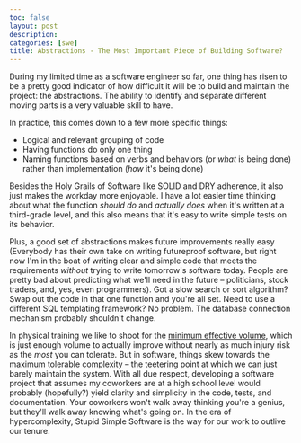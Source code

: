 ```yaml
---
toc: false
layout: post
description:
categories: [swe]
title: Abstractions - The Most Important Piece of Building Software?
---
```


During my limited time as a software engineer so far, one thing has risen to be a pretty good indicator of how difficult it will be to build and maintain the project: the abstractions. The ability to identify and separate different moving parts is a very valuable skill to have.

In practice, this comes down to a few more specific things:

- Logical and relevant grouping of code
- Having functions do only one thing
- Naming functions based on verbs and behaviors (or _what_ is being done) rather than implementation (_how_ it's being done)

Besides the Holy Grails of Software like SOLID and DRY adherence, it also just makes the workday more enjoyable. I have a lot easier time thinking about what the function _should do_ and _actually does_ when  it's written at a third-grade level, and this also means that it's easy to write simple tests on its behavior.

Plus, a good set of abstractions makes future improvements really easy (Everybody has their own take on writing futureproof software, but right now I'm in the boat of writing clear and simple code that meets the requirements _without_ trying to write tomorrow's software today. People are pretty bad about predicting what we'll need in the future – politicians, stock traders, and, yes, even programmers). Got a slow search or sort algorithm? Swap out the code in that one function and you're all set. Need to use a different SQL templating framework? No problem. The database connection mechanism probably shouldn't change.

In physical training we like to shoot for the [minimum effective volume](https://rpstrength.com/training-volume-landmarks-muscle-growth/), which is just enough volume to actually improve without nearly as much injury risk as the _most_ you can tolerate. But in software, things skew towards the maximum tolerable complexity – the teetering point at which we can just barely maintain the system. With all due respect, developing a software project that assumes my coworkers are at a high school level would probably (hopefully?) yield clarity and simplicity in the code, tests, and documentation. Your coworkers won't walk away thinking you're a genius, but they'll walk away knowing what's going on. In the era of hypercomplexity, Stupid Simple Software is the way for our work to outlive our tenure.
